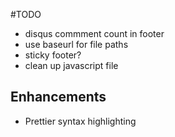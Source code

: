 #TODO

- disqus commment count in footer
- use baseurl for file paths
- sticky footer?
- clean up javascript file

## Enhancements
- Prettier syntax highlighting